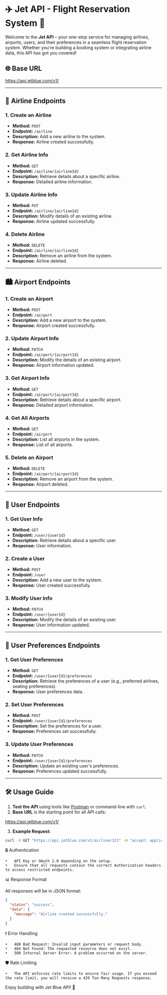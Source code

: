 # ✈️ **Jet API** - Flight Reservation System 🚀

Welcome to the **Jet API** – your one-stop service for managing airlines, airports, users, and their preferences in a seamless flight reservation system. Whether you're building a booking system or integrating airline data, this API has got you covered!

## 🌐 **Base URL**

https://api.jetblue.com/v1/

---

## 🛫 **Airline Endpoints**

### 1. **Create an Airline**
- **Method:** `POST`
- **Endpoint:** `/airline`
- **Description:** Add a new airline to the system.
- **Response:** Airline created successfully.

### 2. **Get Airline Info**
- **Method:** `GET`
- **Endpoint:** `/airline/{airlineId}`
- **Description:** Retrieve details about a specific airline.
- **Response:** Detailed airline information.

### 3. **Update Airline Info**
- **Method:** `PUT`
- **Endpoint:** `/airline/{airlineId}`
- **Description:** Modify details of an existing airline.
- **Response:** Airline updated successfully.

### 4. **Delete Airline**
- **Method:** `DELETE`
- **Endpoint:** `/airline/{airlineId}`
- **Description:** Remove an airline from the system.
- **Response:** Airline deleted.

---

## 🏙 **Airport Endpoints**

### 1. **Create an Airport**
- **Method:** `POST`
- **Endpoint:** `/airport`
- **Description:** Add a new airport to the system.
- **Response:** Airport created successfully.

### 2. **Update Airport Info**
- **Method:** `PATCH`
- **Endpoint:** `/airport/{airportId}`
- **Description:** Modify the details of an existing airport.
- **Response:** Airport information updated.

### 3. **Get Airport Info**
- **Method:** `GET`
- **Endpoint:** `/airport/{airportId}`
- **Description:** Retrieve details about a specific airport.
- **Response:** Detailed airport information.

### 4. **Get All Airports**
- **Method:** `GET`
- **Endpoint:** `/airport`
- **Description:** List all airports in the system.
- **Response:** List of all airports.

### 5. **Delete an Airport**
- **Method:** `DELETE`
- **Endpoint:** `/airport/{airportId}`
- **Description:** Remove an airport from the system.
- **Response:** Airport deleted.

---

## 👥 **User Endpoints**

### 1. **Get User Info**
- **Method:** `GET`
- **Endpoint:** `/user/{userId}`
- **Description:** Retrieve details about a specific user.
- **Response:** User information.

### 2. **Create a User**
- **Method:** `POST`
- **Endpoint:** `/user`
- **Description:** Add a new user to the system.
- **Response:** User created successfully.

### 3. **Modify User Info**
- **Method:** `PATCH`
- **Endpoint:** `/user/{userId}`
- **Description:** Modify the details of an existing user.
- **Response:** User information updated.

---

## 💼 **User Preferences Endpoints**

### 1. **Get User Preferences**
- **Method:** `GET`
- **Endpoint:** `/user/{userId}/preferences`
- **Description:** Retrieve the preferences of a user (e.g., preferred airlines, seating preferences).
- **Response:** User preferences data.

### 2. **Set User Preferences**
- **Method:** `POST`
- **Endpoint:** `/user/{userId}/preferences`
- **Description:** Set the preferences for a user.
- **Response:** Preferences set successfully.

### 3. **Update User Preferences**
- **Method:** `PATCH`
- **Endpoint:** `/user/{userId}/preferences`
- **Description:** Update an existing user's preferences.
- **Response:** Preferences updated successfully.

---

## 🛠 **Usage Guide**

1. **Test the API** using tools like [Postman](https://www.postman.com/) or command-line with `curl`.
2. **Base URL** is the starting point for all API calls:

https://api.jetblue.com/v1/

3. **Example Request:**
```bash
curl -X GET "https://api.jetblue.com/v1/airline/123" -H "accept: application/json"
```

🔒 Authentication

	•	API Key or OAuth 2.0 depending on the setup.
	•	Ensure that all requests contain the correct Authorization headers to access restricted endpoints.

📊 Response Format

All responses will be in JSON format:
```json
{
  "status": "success",
  "data": {
    "message": "Airline created successfully."
  }
}
```

❗️ Error Handling

	•	400 Bad Request: Invalid input parameters or request body.
	•	404 Not Found: The requested resource does not exist.
	•	500 Internal Server Error: A problem occurred on the server.

🛡 Rate Limiting

	•	The API enforces rate limits to ensure fair usage. If you exceed the rate limit, you will receive a 429 Too Many Requests response.

[//]: # (💡 Need Help?)

[//]: # ()
[//]: # (	•	Reach out to the Jet Blue API Support Team for assistance or queries.)

[//]: # (	•	Explore our API Documentation for detailed explanations.)

Enjoy building with Jet Blue API! 🚀
